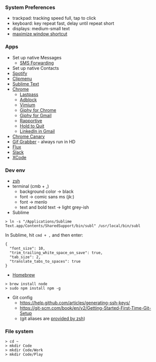 ### System Preferences
- trackpad: tracking speed full, tap to click
- keyboard: key repeat fast, delay until repeat short
- displays: medium-small text
- [maximize window shortcut](http://superuser.com/questions/718600/keyboard-shortcut-to-maximize-current-window-application-in-osx)

### Apps
- Set up native Messages
  - [SMS Forwarding](http://www.gottabemobile.com/2014/10/21/how-to-sms-text-messages-os-x-yosemite/)
- Set up native Contacts
- [Spotify](https://www.spotify.com/us/download/mac/)
- [Clipmenu](http://www.clipmenu.com/)
- [Sublime Text](https://www.sublimetext.com/)
- [Chrome](https://www.google.com/chrome/browser/desktop/)
  - [Lastpass](https://chrome.google.com/webstore/detail/lastpass-free-password-ma/hdokiejnpimakedhajhdlcegeplioahd?hl=en-US)
  - [Adblock](https://chrome.google.com/webstore/detail/adblock/gighmmpiobklfepjocnamgkkbiglidom/related?hl=en)
  - [Vimium](https://chrome.google.com/webstore/detail/vimium/dbepggeogbaibhgnhhndojpepiihcmeb?hl=en)
  - [Giphy for Chrome](https://chrome.google.com/webstore/detail/giphy-for-chrome/jlleokkdhkflpmghiioglgmnminbekdi?hl=en)
  - [Giphy for Gmail](https://chrome.google.com/webstore/detail/giphy-for-gmail/andgibkjiikabclfdkecpmdkfanpdapf/related?hl=en)
  - [Rapportive](https://chrome.google.com/webstore/detail/rapportive/hihakjfhbmlmjdnnhegiciffjplmdhin)
  - [Hold to Quit](http://lifehacker.com/5784153/how-to-bring-back-the-hold-q-to-quit-prompt-in-google-chrome)
  - [LinkedIn in Gmail](https://chrome.google.com/webstore/detail/rapportive/hihakjfhbmlmjdnnhegiciffjplmdhin/related?hl=en)
- [Chrome Canary](https://www.google.com/chrome/browser/canary.html)
- [Gif Grabber](https://itunes.apple.com/us/app/gifgrabber/id668208984?mt=12) - always run in HD
- [Flux](https://justgetflux.com/)
- [Slack](https://slack.com/apps)
- [XCode](https://developer.apple.com/xcode/)

### Dev env
- [zsh](https://github.com/robbyrussell/oh-my-zsh#manual-installation)
- terminal (cmb + ,)
  - background color -> black
  - font -> comic sans ms (jk:)
  - font -> menlo
  - text and bold text -> light grey-ish
- Sublime
```
> ln -s "/Applications/Sublime Text.app/Contents/SharedSupport/bin/subl" /usr/local/bin/subl
```
In Sublime, hit `cmd + ,` and then enter:
```
{
  "font_size": 10,
  "trim_trailing_white_space_on_save": true,
  "tab_size": 2,
  "translate_tabs_to_spaces": true
}
```
- [Homebrew](http://brew.sh/)
```
> brew install node
> sudo npm install npm -g
```
- Git config
  - https://help.github.com/articles/generating-ssh-keys/
  - https://git-scm.com/book/en/v2/Getting-Started-First-Time-Git-Setup
  - (git aliases are [provided by zsh](https://github.com/robbyrussell/oh-my-zsh/blob/master/plugins/git/git.plugin.zsh))

### File system
```
> cd ~
> mkdir Code
> mkdir Code/Work
> mkdir Code/Play
```
